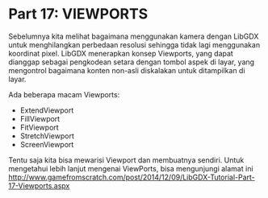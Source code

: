 # Part 17: VIEWPORTS

Sebelumnya kita melihat bagaimana menggunakan kamera dengan LibGDX untuk menghilangkan perbedaan resolusi sehingga tidak lagi menggunakan koordinat pixel. LibGDX menerapkan konsep Viewports, yang dapat dianggap sebagai pengkodean setara dengan tombol aspek di layar, yang mengontrol bagaimana konten non-asli diskalakan untuk ditampilkan di layar.

Ada beberapa macam Viewports:

* ExtendViewport
* FillViewport
* FitViewport
* StretchViewport
* ScreenViewport

Tentu saja kita bisa mewarisi Viewport dan membuatnya sendiri. Untuk mengetahui lebih lanjut mengenai ViewPorts, bisa mengunjungi alamat ini http://www.gamefromscratch.com/post/2014/12/09/LibGDX-Tutorial-Part-17-Viewports.aspx

